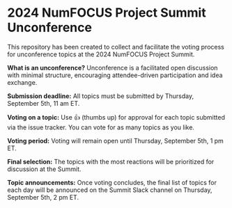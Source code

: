 # 2024 NumFOCUS Project Summit Unconference
This repository has been created to collect and facilitate the voting process for unconference topics at the 2024 NumFOCUS Project Summit.

**What is an unconference?** Unconference is a facilitated open discussion with minimal structure, encouraging attendee-driven participation and idea exchange.

**Submission deadline:** All topics must be submitted by Thursday, September 5th, 11 am ET.

**Voting on a topic:** Use 👍 (thumbs up) for approval for each topic submitted via the issue tracker.
You can vote for as many topics as you like.

**Voting period:** Voting will remain open until Thursday, September 5th, 1 pm ET.

**Final selection:** The topics with the most reactions will be prioritized for discussion at the Summit.

**Topic announcements:** Once voting concludes, the final list of topics for each day will be announced on the Summit Slack channel on Thursday, September 5th, 2 pm ET.

